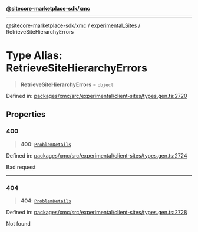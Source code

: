 [**@sitecore-marketplace-sdk/xmc**](../../../../README.md)

***

[@sitecore-marketplace-sdk/xmc](../../../../README.md) / [experimental\_Sites](../README.md) / RetrieveSiteHierarchyErrors

# Type Alias: RetrieveSiteHierarchyErrors

> **RetrieveSiteHierarchyErrors** = `object`

Defined in: [packages/xmc/src/experimental/client-sites/types.gen.ts:2720](https://github.com/Sitecore/marketplace-sdk/blob/main/packages/xmc/src/experimental/client-sites/types.gen.ts#L2720)

## Properties

### 400

> **400**: [`ProblemDetails`](ProblemDetails.md)

Defined in: [packages/xmc/src/experimental/client-sites/types.gen.ts:2724](https://github.com/Sitecore/marketplace-sdk/blob/main/packages/xmc/src/experimental/client-sites/types.gen.ts#L2724)

Bad request

***

### 404

> **404**: [`ProblemDetails`](ProblemDetails.md)

Defined in: [packages/xmc/src/experimental/client-sites/types.gen.ts:2728](https://github.com/Sitecore/marketplace-sdk/blob/main/packages/xmc/src/experimental/client-sites/types.gen.ts#L2728)

Not found
